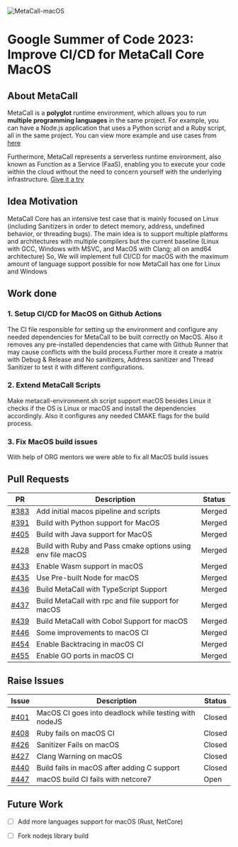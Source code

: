 
![MetaCall-macOS](https://drive.google.com/uc?export=view&id=1eO4kG8yueHQMMt4y7ESMPpQVeYDggiH2)

# Google Summer of Code 2023: Improve CI/CD for MetaCall Core MacOS

## About MetaCall

MetaCall is a **polyglot** runtime environment, which allows you to run **multiple programming languages** in the same project.
For example, you can have a Node.js application that uses a Python script and a Ruby script, all in the same project.
You can view more example and use cases from [here](https://github.com/metacall/examples)

Furthermore, MetaCall represents a serverless runtime environment, also known as Function as a Service (FaaS), enabling you to execute your code within the cloud without the need to concern yourself with the underlying infrastructure. [Give it a try](https://metacall.io/)

## Idea Motivation

MetaCall Core has an intensive test case that is mainly focused on Linux (including Sanitizers in order to detect memory, address, undefined behavior, or threading bugs). The main idea is to support multiple platforms and architectures with multiple compilers but the current baseline (Linux with GCC, Windows with MSVC, and MacOS with Clang; all on amd64 architecture) So, We will implement full CI/CD for macOS with the maximum amount of language support possible for now MetaCall has one for Linux and Windows

## Work done

### 1. Setup CI/CD for MacOS on Github Actions

The CI file responsible for setting up the environment and configure any needed dependencies for MetaCall to be built correctly on MacOS. Also it removes any pre-installed dependencies that came with Github Runner that may cause conflicts with the build process.Further more it create a matrix with Debug & Release and No sanitizers, Address sanitizer and Thread Sanitizer to test it with different configurations.

### 2. Extend MetaCall Scripts

Make metacall-environment.sh script support macOS besides Linux it checks if the OS is Linux or macOS and install the dependencies accordingly. Also it configures any needed CMAKE flags for the build process.

### 3. Fix MacOS build issues

With help of ORG mentors we were able to fix all MacOS build issues

## Pull Requests

| PR | Description | Status |
|----------|----------|----------|
| [#383](https://github.com/metacall/core/pull/383) | Add initial macos pipeline and scripts  | Merged |
| [#391](https://github.com/metacall/core/pull/391) | Build with Python support for MacOS | Merged |
| [#405](https://github.com/metacall/core/pull/405) | Build with Java support for MacOS | Merged |
| [#428](https://github.com/metacall/core/pull/428) | Build with Ruby and Pass cmake options using env file macOS | Merged |
| [#433](https://github.com/metacall/core/pull/433) | Enable Wasm support in macOS | Merged |
| [#435](https://github.com/metacall/core/pull/435) | Use Pre-built Node for macOS  | Merged |
| [#436](https://github.com/metacall/core/pull/436) | Build MetaCall with TypeScript Support | Merged |
| [#437](https://github.com/metacall/core/pull/437) | Build MetaCall with rpc and file support for macOS| Merged |
| [#439](https://github.com/metacall/core/pull/439) | Build MetaCall with Cobol Support for macOS | Merged |
| [#446](https://github.com/metacall/core/pull/446) | Some improvements to macOS CI  | Merged |
| [#454](https://github.com/metacall/core/pull/454) | Enable Backtracing in macOS CI  | Merged |
| [#455](https://github.com/metacall/core/pull/455) | Enable GO ports in macOS CI  | Merged |

## Raise Issues

| Issue | Description | Status |
|----------|----------|----------|
| [#401](https://github.com/metacall/core/issues/401) | MacOS CI goes into deadlock while testing with nodeJS | Closed |
| [#408](https://github.com/metacall/core/issues/408) | Ruby fails on macOS CI | Closed |
| [#426](https://github.com/metacall/core/issues/426) | Sanitizer Fails on macOS | Closed |
| [#427](https://github.com/metacall/core/issues/427) | Clang Warning on macOS | Closed |
| [#440](https://github.com/metacall/core/issues/440) | Build fails in macOS after adding C support  | Closed |
| [#447](https://github.com/metacall/core/issues/447) | macOS build CI fails with netcore7  | Open |

## Future Work

- [ ] Add more languages support for macOS (Rust, NetCore)
- [ ] Fork nodejs library build

